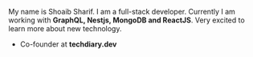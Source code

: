 My name is Shoaib Sharif. I am a full-stack developer. Currently I am working with **GraphQL, Nestjs, MongoDB and ReactJS**. Very excited to learn more about new technology.

- Co-founder at **techdiary.dev**

